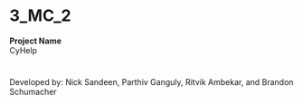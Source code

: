 # 3_MC_2
**Project Name**
<br>CyHelp<br>
# 
Developed by: Nick Sandeen, Parthiv Ganguly, Ritvik Ambekar, and Brandon Schumacher
